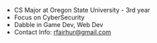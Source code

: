 - CS Major at Oregon State University - 3rd year
- Focus on CyberSecurity
- Dabble in Game Dev, Web Dev
- Contact Info: rfairhur@gmail.com

<!---
r-fairhurst/r-fairhurst is a ✨ special ✨ repository because its `README.md` (this file) appears on your GitHub profile.
You can click the Preview link to take a look at your changes.
--->

